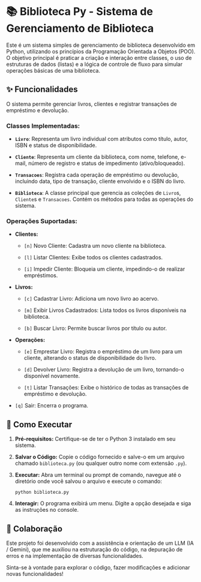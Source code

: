 # 📚 Biblioteca Py - Sistema de Gerenciamento de Biblioteca

Este é um sistema simples de gerenciamento de biblioteca desenvolvido em Python, utilizando os princípios da Programação Orientada a Objetos (POO). O objetivo principal é praticar a criação e interação entre classes, o uso de estruturas de dados (listas) e a lógica de controle de fluxo para simular operações básicas de uma biblioteca.

## ✨ Funcionalidades

O sistema permite gerenciar livros, clientes e registrar transações de empréstimo e devolução.

### Classes Implementadas:

- **`Livro`**: Representa um livro individual com atributos como título, autor, ISBN e status de disponibilidade.
    
- **`Cliente`**: Representa um cliente da biblioteca, com nome, telefone, e-mail, número de registro e status de impedimento (ativo/bloqueado).
    
- **`Transacoes`**: Registra cada operação de empréstimo ou devolução, incluindo data, tipo de transação, cliente envolvido e o ISBN do livro.
    
- **`Biblioteca`**: A classe principal que gerencia as coleções de `Livro`s, `Cliente`s e `Transacoes`. Contém os métodos para todas as operações do sistema.
    

### Operações Suportadas:

- **Clientes:**
    
    - `[n]` Novo Cliente: Cadastra um novo cliente na biblioteca.
        
    - `[l]` Listar Clientes: Exibe todos os clientes cadastrados.
        
    - `[i]` Impedir Cliente: Bloqueia um cliente, impedindo-o de realizar empréstimos.
        
- **Livros:**
    
    - `[c]` Cadastrar Livro: Adiciona um novo livro ao acervo.
        
    - `[m]` Exibir Livros Cadastrados: Lista todos os livros disponíveis na biblioteca.
        
    - `[b]` Buscar Livro: Permite buscar livros por título ou autor.
        
- **Operações:**
    
    - `[e]` Emprestar Livro: Registra o empréstimo de um livro para um cliente, alterando o status de disponibilidade do livro.
        
    - `[d]` Devolver Livro: Registra a devolução de um livro, tornando-o disponível novamente.
        
    - `[t]` Listar Transações: Exibe o histórico de todas as transações de empréstimo e devolução.
        
- `[q]` Sair: Encerra o programa.
    

## 🚀 Como Executar

1. **Pré-requisitos:** Certifique-se de ter o Python 3 instalado em seu sistema.
    
2. **Salvar o Código:** Copie o código fornecido e salve-o em um arquivo chamado `biblioteca.py` (ou qualquer outro nome com extensão `.py`).
    
3. **Executar:** Abra um terminal ou prompt de comando, navegue até o diretório onde você salvou o arquivo e execute o comando:
    
    ```
    python biblioteca.py
    ```
    
4. **Interagir:** O programa exibirá um menu. Digite a opção desejada e siga as instruções no console.
    

## 🤝 Colaboração

Este projeto foi desenvolvido com a assistência e orientação de um LLM (IA / Gemini), que me auxiliou na estruturação do código, na depuração de erros e na implementação de diversas funcionalidades.

Sinta-se à vontade para explorar o código, fazer modificações e adicionar novas funcionalidades!